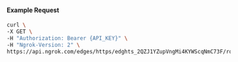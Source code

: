 <!-- Generated by nd gen api-examples. DO NOT EDIT. -->
#### Example Request
```bash
curl \
-X GET \
-H "Authorization: Bearer {API_KEY}" \
-H "Ngrok-Version: 2" \
https://api.ngrok.com/edges/https/edghts_2QZJ1YZupVngMi4KYWScqNmC73F/routes/edghtsrt_2QZJ1ZULfkIGUJ74BMGuCLVxeRD/request_headers

